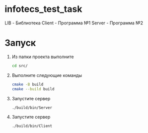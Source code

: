 # infotecs_test_task

LIB - Библиотека
Client - Программа №1
Server - Программа №2

# Запуск

1. Из папки проекта выполните

    ```bash
    cd src/
    ```

2. Выполните следующие команды

    ```bash
    cmake -B build
    cmake --build build
    ```

3. Запустите сервер

    ```bash
    ./build/bin/Server
    ```

4. Запустите сервер

    ```bash
    ./build/bin/Client
    ```
